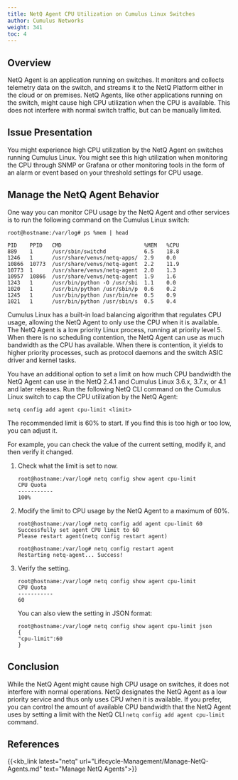 ```yaml
---
title: NetQ Agent CPU Utilization on Cumulus Linux Switches
author: Cumulus Networks
weight: 341
toc: 4
---
```


## Overview

NetQ Agent is an application running on switches. It monitors and collects telemetry data on the switch, and streams it to the NetQ Platform either in the cloud or on premises. NetQ Agents, like other applications running on the switch, might cause high CPU utilization when the CPU is available. This does not interfere with normal switch traffic, but can be manually limited.

## Issue Presentation

You might experience high CPU utilization by the NetQ Agent on switches running Cumulus Linux. You might see this high utilization when monitoring the CPU through SNMP or Grafana or other monitoring tools in the form of an alarm or event based on your threshold settings for CPU usage.

## Manage the NetQ Agent Behavior

One way you can monitor CPU usage by the NetQ Agent and other services is to run the following command on the Cumulus Linux switch:

    root@hostname:/var/log# ps %mem | head
    
    PID    PPID   CMD                          %MEM   %CPU
    889    1      /usr/sbin/switchd            6.5    18.8
    1246   1      /usr/share/venvs/netq-apps/  2.9    0.0
    10866  10773  /usr/share/venvs/netq-agent  2.2    11.9
    10773  1      /usr/share/venvs/netq-agent  2.0    1.3
    10957  10866  /usr/share/venvs/netq-agent  1.9    1.6
    1243   1      /usr/bin/python -O /usr/sbi  1.1    0.0
    1020   1      /usr/bin/python /usr/sbin/p  0.6    0.2
    1245   1      /usr/bin/python /usr/bin/ne  0.5    0.9
    1021   1      /usr/bin/python /usr/sbin/s  0.5    0.4

Cumulus Linux has a built-in load balancing algorithm that regulates CPU usage, allowing the NetQ Agent to only use the CPU when it is available. The NetQ Agent is a low priority Linux process, running at priority level 5. When there is no scheduling contention, the NetQ Agent can use as much bandwidth as the CPU has available. When there is contention, it yields to higher priority processes, such as protocol daemons and the switch ASIC driver and kernel tasks.

You have an additional option to set a limit on how much CPU bandwidth the NetQ Agent can use in the NetQ 2.4.1 and Cumulus Linux 3.6.x, 3.7.x, or 4.1 and later releases. Run the following NetQ CLI command on the Cumulus Linux switch to cap the CPU utilization by the NetQ Agent:

    netq config add agent cpu-limit <limit>

The recommended limit is 60% to start. If you find this is too high or too low, you can adjust it.

For example, you can check the value of the current setting, modify it, and then verify it changed.

1.  Check what the limit is set to now.

        root@hostname:/var/log# netq config show agent cpu-limit
        CPU Quota
        -----------
        100%

2.  Modify the limit to CPU usage by the NetQ Agent to a maximum of
    60%.  

        root@hostname:/var/log# netq config add agent cpu-limit 60
        Successfully set agent CPU limit to 60
        Please restart agent(netq config restart agent)
        
        root@hostname:/var/log# netq config restart agent
        Restarting netq-agent... Success!

3.  Verify the setting.

        root@hostname:/var/log# netq config show agent cpu-limit
        CPU Quota
        -----------
        60

    You can also view the setting in JSON format:

        root@hostname:/var/log# netq config show agent cpu-limit json
        {
        "cpu-limit":60
        }

## Conclusion

While the NetQ Agent might cause high CPU usage on switches, it does not interfere with normal operations. NetQ designates the NetQ Agent as a low priority service and thus only uses CPU when it is available. If you prefer, you can control the amount of available CPU bandwidth that the NetQ Agent uses by setting a limit with the NetQ CLI `netq config add agent cpu-limit` command.

## References

{{<kb_link latest="netq" url="Lifecycle-Management/Manage-NetQ-Agents.md" text="Manage NetQ Agents">}}
